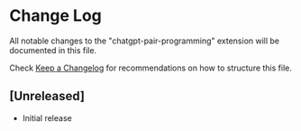 # Change Log

All notable changes to the "chatgpt-pair-programming" extension will be documented in this file.

Check [Keep a Changelog](http://keepachangelog.com/) for recommendations on how to structure this file.

## [Unreleased]

- Initial release